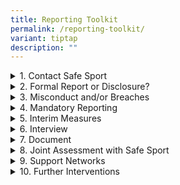 ```yaml
---
title: Reporting Toolkit
permalink: /reporting-toolkit/
variant: tiptap
description: ""
---
```

<div data-type="detailGroup" class="isomer-accordion isomer-accordion-white">
<details class="isomer-details">
<summary>1. Contact Safe Sport</summary>
<div data-type="detailsContent" class="isomer-details-content">
<p>Our Case Manager is here to help.</p>
<p></p>
<p>Always inform Safe Sport when you have received a report of concern. We
will advise if the case should be handled by you, Safe Sport, or jointly
handled.</p>
</div>
</details>
<details class="isomer-details">
<summary>2. Formal Report or Disclosure?</summary>
<div data-type="detailsContent" class="isomer-details-content">
<p>Establish what type of report the affected person is making.</p>
<p></p>
<p>Formal Reports will trigger an investigation, where Respondents and witnesses
will be contacted and made known of the investigation.</p>
<p></p>
<p>Disclosures will not trigger investigations, but will be logged in the
Safe Sport case database.</p>
<p></p>
<p>Affected persons can choose to change the type of reporting at any point.</p>
</div>
</details>
<details class="isomer-details">
<summary>3. Misconduct and/or Breaches</summary>
<div data-type="detailsContent" class="isomer-details-content">
<p>What type(s) of Safe Sport misconduct have been reported?</p>
<p></p>
<p>Where might there have been breaches of your organisations Safe Sport
policies?</p>
<p></p>
<p>What other code of conduct (e.g., NROC) breaches may have taken place?</p>
</div>
</details>
<details class="isomer-details">
<summary>4. Mandatory Reporting</summary>
<div data-type="detailsContent" class="isomer-details-content">
<p>As per Section 424 of the CPC: If you know of the commission or intention
to commit a crime, you must report it to the Singapore Police Force.</p>
</div>
</details>
<details class="isomer-details">
<summary>5. Interim Measures</summary>
<div data-type="detailsContent" class="isomer-details-content">
<p>Has the report highlighted any immediate risks to the affected person
or others?</p>
<p></p>
<p>What could help mitigate risks? Consider temporary measures like separation
or suspension while investigations are ongoing.</p>
</div>
</details>
<details class="isomer-details">
<summary>6. Interview</summary>
<div data-type="detailsContent" class="isomer-details-content">
<p>Put your new information gathering skills to the test and speak with the
affected person to find out more about what has happened.</p>
<p></p>
<p>If they have elected to proceed with a formal report, interview the respondent
and witnesses if necessary.</p>
</div>
</details>
<details class="isomer-details">
<summary>7. Document</summary>
<div data-type="detailsContent" class="isomer-details-content">
<p>Complete the Preliminary Assessment Form and share a copy with Safe Sport.
Include statements, conversation notes and any other types of communications,
photos/videos/screenshots if any.</p>
<p></p>
<p>Store these securely and always share passwords to password-protected
documents separately.</p>
</div>
</details>
<details class="isomer-details">
<summary>8. Joint Assessment with Safe Sport</summary>
<div data-type="detailsContent" class="isomer-details-content">
<p>Reconvene with the Case Manager and categorise misconduct (A/B/C) based
on severity scale.</p>
</div>
</details>
<details class="isomer-details">
<summary>9. Support Networks</summary>
<div data-type="detailsContent" class="isomer-details-content">
<p>Being part of an investigation can be stressful and traumatising. The
Safe Sport Support Network is available to anyone involved in a investigation.
Alternatively, refer to this list of helplines.</p>
</div>
</details>
<details class="isomer-details">
<summary>10. Further Interventions</summary>
<div data-type="detailsContent" class="isomer-details-content">
<p>Consider other steps to protect your community, such as terminations or
disciplinary measures. Has the incident highlighted a need for policy review
or training and education intervention?</p>
</div>
</details>
</div>
<p></p>